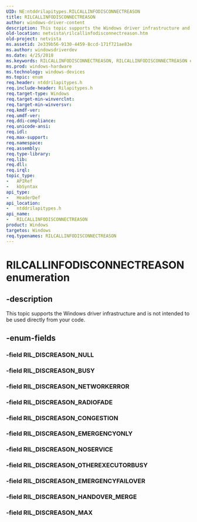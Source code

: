 ```yaml
---
UID: NE:ntddrilapitypes.RILCALLINFODISCONNECTREASON
title: RILCALLINFODISCONNECTREASON
author: windows-driver-content
description: This topic supports the Windows driver infrastructure and is not intended to be used directly from your code.
old-location: netvista\rilcallinfodisconnectreason.htm
old-project: netvista
ms.assetid: 2e339b56-9130-4459-8ccd-171f721ae83e
ms.author: windowsdriverdev
ms.date: 4/25/2018
ms.keywords: RILCALLINFODISCONNECTREASON, RILCALLINFODISCONNECTREASON enumeration [Network Drivers Starting with Windows Vista], RIL_DISCREASON_BUSY, RIL_DISCREASON_CONGESTION, RIL_DISCREASON_EMERGENCYFAILOVER, RIL_DISCREASON_EMERGENCYONLY, RIL_DISCREASON_HANDOVER_MERGE, RIL_DISCREASON_MAX, RIL_DISCREASON_NETWORKERROR, RIL_DISCREASON_NOSERVICE, RIL_DISCREASON_OTHEREXECUTORBUSY, RIL_DISCREASON_RADIOFADE, netvista.rilcallinfodisconnectreason, ntddrilapitypes/RILCALLINFODISCONNECTREASON, ntddrilapitypes/RIL_DISCREASON_BUSY, ntddrilapitypes/RIL_DISCREASON_CONGESTION, ntddrilapitypes/RIL_DISCREASON_EMERGENCYFAILOVER, ntddrilapitypes/RIL_DISCREASON_EMERGENCYONLY, ntddrilapitypes/RIL_DISCREASON_HANDOVER_MERGE, ntddrilapitypes/RIL_DISCREASON_MAX, ntddrilapitypes/RIL_DISCREASON_NETWORKERROR, ntddrilapitypes/RIL_DISCREASON_NOSERVICE, ntddrilapitypes/RIL_DISCREASON_OTHEREXECUTORBUSY, ntddrilapitypes/RIL_DISCREASON_RADIOFADE
ms.prod: windows-hardware
ms.technology: windows-devices
ms.topic: enum
req.header: ntddrilapitypes.h
req.include-header: Rilapitypes.h
req.target-type: Windows
req.target-min-winverclnt: 
req.target-min-winversvr: 
req.kmdf-ver: 
req.umdf-ver: 
req.ddi-compliance: 
req.unicode-ansi: 
req.idl: 
req.max-support: 
req.namespace: 
req.assembly: 
req.type-library: 
req.lib: 
req.dll: 
req.irql: 
topic_type:
-	APIRef
-	kbSyntax
api_type:
-	HeaderDef
api_location:
-	ntddrilapitypes.h
api_name:
-	RILCALLINFODISCONNECTREASON
product: Windows
targetos: Windows
req.typenames: RILCALLINFODISCONNECTREASON
---
```


# RILCALLINFODISCONNECTREASON enumeration


## -description


This topic supports the Windows driver infrastructure and is not intended to be used directly from your code.


## -enum-fields




### -field RIL_DISCREASON_NULL


### -field RIL_DISCREASON_BUSY


### -field RIL_DISCREASON_NETWORKERROR


### -field RIL_DISCREASON_RADIOFADE


### -field RIL_DISCREASON_CONGESTION


### -field RIL_DISCREASON_EMERGENCYONLY


### -field RIL_DISCREASON_NOSERVICE


### -field RIL_DISCREASON_OTHEREXECUTORBUSY


### -field RIL_DISCREASON_EMERGENCYFAILOVER


### -field RIL_DISCREASON_HANDOVER_MERGE


### -field RIL_DISCREASON_MAX

